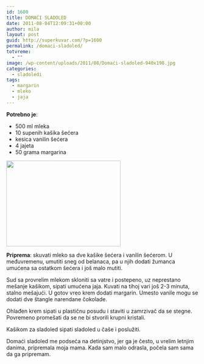 ```yaml
---
id: 1600
title: DOMAĆI SLADOLED
date: 2011-08-04T12:09:31+00:00
author: mila
layout: post
guid: http://superkuvar.com/?p=1600
permalink: /domaci-sladoled/
totvreme:
  - ""
image: /wp-content/uploads/2011/08/Domaći-sladoled-940x198.jpg
categories:
  - sladoledi
tags:
  - margarin
  - mleko
  - jaja
---
```

**Potrebno je**:

  * 500 ml mleka
  * 10 supenih kašika šećera
  * kesica vanilin šećera
  * 4 jajeta
  * 50 grama margarina

<img class="alignnone size-medium wp-image-3448" title="Domaći sladoled" src="/wp-content/uploads/2011/08/Domaći-sladoled-1024x768.jpg" alt="" width="300" height="225" /> 

**Priprema**: skuvati mleko sa dve kašike šećera i vanilin šećerom. U međuvremenu, umutiti sneg od belanaca, pa u njih dodati žumanca umućena sa ostatkom šećera i još malo mutiti.

Sud sa provrelim mlekom skloniti sa vatre i postepeno, uz neprestano mešanje kašikom, sipati umućena jaja. Kuvati na tihoj vari još 2-3 minuta, stalno mešajući. U gotov vreo krem dodati margarin. Umesto vanile mogu se dodati dve štangle narendane čokolade.

Ohlađen krem sipati u plastičnu posudu i staviti u zamrzivač da se stegne. Povremeno promešati da se ne bi stvorili krupni kristali.

Kašikom za sladoled sipati sladoled u čaše i poslužiti.

Domaći sladoled me podseća na detinjstvo, jer ga je često, u vrelim letnjim danima, pripremala moja mama. Kada sam malo odrasla, počela sam sama da ga pripremam.

&nbsp;